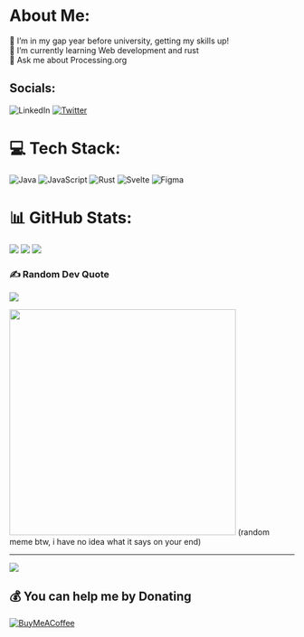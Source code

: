 # About Me:
🔭 I’m in my gap year before university, getting my skills up!<br>🌱 I’m currently learning Web development and rust<br>💬 Ask me about Processing.org<br>


## Socials:
![LinkedIn](https://img.shields.io/badge/LinkedIn-%230077B5.svg?logo=linkedin&logoColor=white) [![Twitter](https://img.shields.io/badge/Twitter-%231DA1F2.svg?logo=Twitter&logoColor=white)](https://twitter.com/@Lukas_Nadj) 

# 💻 Tech Stack:
![Java](https://img.shields.io/badge/java-%23ED8B00.svg?style=for-the-badge&logo=openjdk&logoColor=white) ![JavaScript](https://img.shields.io/badge/javascript-%23323330.svg?style=for-the-badge&logo=javascript&logoColor=%23F7DF1E) ![Rust](https://img.shields.io/badge/rust-%23000000.svg?style=for-the-badge&logo=rust&logoColor=white) ![Svelte](https://img.shields.io/badge/svelte-%23f1413d.svg?style=for-the-badge&logo=svelte&logoColor=white) ![Figma](https://img.shields.io/badge/figma-%23F24E1E.svg?style=for-the-badge&logo=figma&logoColor=white)
# 📊 GitHub Stats:
![](https://github-readme-stats.vercel.app/api?username=Lukas-Nadj&theme=dark&hide_border=true&include_all_commits=true&count_private=true)
![](https://github-readme-streak-stats.herokuapp.com/?user=Lukas-Nadj&theme=dark&hide_border=true)
![](https://github-readme-stats.vercel.app/api/top-langs/?username=Lukas-Nadj&theme=dark&hide_border=true&include_all_commits=true&count_private=true&layout=compact)

### ✍️ Random Dev Quote
![](https://quotes-github-readme.vercel.app/api?type=horizontal&theme=radical)


<img src='https://randommeme-five.vercel.app/' style="height: 400px;"/>
(random meme btw, i have no idea what it says on your end)

---
[![](https://visitcount.itsvg.in/api?id=Lukas-Nadj&icon=0&color=0)](https://visitcount.itsvg.in)

  ## 💰 You can help me by Donating
  [![BuyMeACoffee](https://img.shields.io/badge/Buy%20Me%20a%20Coffee-ffdd00?style=for-the-badge&logo=buy-me-a-coffee&logoColor=black)](https://buymeacoffee.com/lukasnadj) 

  
<!-- Proudly created with GPRM ( https://gprm.itsvg.in ) -->

